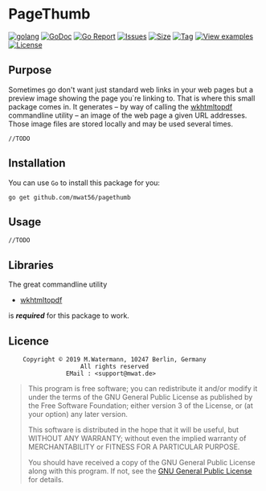 # PageThumb

[![golang](https://img.shields.io/badge/Language-Go-green.svg)](https://golang.org)
[![GoDoc](https://godoc.org/github.com/mwat56/pagethumb?status.svg)](https://godoc.org/github.com/mwat56/pagethumb)
[![Go Report](https://goreportcard.com/badge/github.com/mwat56/pagethumb)](https://goreportcard.com/report/github.com/mwat56/pagethumb)
[![Issues](https://img.shields.io/github/issues/mwat56/pagethumb.svg)](https://github.com/mwat56/pagethumb/issues?q=is%3Aopen+is%3Aissue)
[![Size](https://img.shields.io/github/repo-size/mwat56/pagethumb.svg)](https://github.com/mwat56/pagethumb/)
[![Tag](https://img.shields.io/github/tag/mwat56/pagethumb.svg)](https://github.com/mwat56/pagethumb/tags)
[![View examples](https://img.shields.io/badge/learn%20by-examples-0077b3.svg)](https://github.com/mwat56/pagethumb/blob/master/cmd/pagethumb.go)
[![License](https://img.shields.io/github/mwat56/pagethumb.svg)](https://github.com/mwat56/pagethumb/blob/master/LICENSE)

## Purpose

Sometimes go don't want just standard web links in your web pages but a preview image showing the page you`re linking to.
That is where this small package comes in.
It generates – by way of calling the [wkhtmltopdf](https://wkhtmltopdf.org/downloads.html) commandline utility – an image of the web page a given URL addresses.
Those image files are stored locally and may be used several times.

	//TODO

## Installation

You can use `Go` to install this package for you:

	go get github.com/mwat56/pagethumb

## Usage

	//TODO

## Libraries

The great commandline utility

* [wkhtmltopdf](https://wkhtmltopdf.org/downloads.html)

is  **_required_**  for this package to work.

## Licence

        Copyright © 2019 M.Watermann, 10247 Berlin, Germany
                        All rights reserved
                    EMail : <support@mwat.de>

> This program is free software; you can redistribute it and/or modify it under the terms of the GNU General Public License as published by the Free Software Foundation; either version 3 of the License, or (at your option) any later version.
>
> This software is distributed in the hope that it will be useful, but WITHOUT ANY WARRANTY; without even the implied warranty of MERCHANTABILITY or FITNESS FOR A PARTICULAR PURPOSE.
>
> You should have received a copy of the GNU General Public License along with this program. If not, see the [GNU General Public License](http://www.gnu.org/licenses/gpl.html) for details.
